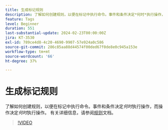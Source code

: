 ```yaml
---
title: 生成标记规则
description: 了解如何创建规则，以便在标记中执行命令。事件和条件决定*何时*执行操作，而操作决定*何时*执行。
feature: Tags
level: Beginner
duration: 551
last-substantial-update: 2024-02-23T00:00:00Z
jira: KT-3530
exl-id: 789ce4d8-4c20-4690-9907-57e924a0c586
source-git-commit: 286c85aa88d44574f00ded67f0de8e0c945a153e
workflow-type: tm+mt
source-wordcount: '66'
ht-degree: 37%

---
```


# 生成标记规则

了解如何创建规则，以便在标记中执行命令。事件和条件决定&#x200B;*何时*&#x200B;执行操作，而操作决定&#x200B;*何时*&#x200B;执行操作。 有关详细信息，请参阅[规则](https://experienceleague.adobe.com/docs/experience-platform/tags/ui/rules.html?lang=zh-Hans)文档。

>[!VIDEO](https://video.tv.adobe.com/v/28730/?learn=on&enablevpops)
